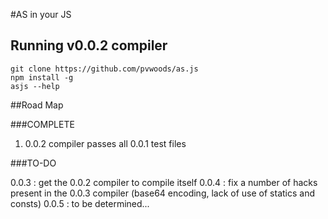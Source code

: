 #AS in your JS

## Running v0.0.2 compiler

    git clone https://github.com/pvwoods/as.js
    npm install -g
    asjs --help


##Road Map

###COMPLETE
1. 0.0.2 compiler passes all 0.0.1 test files

###TO-DO

0.0.3 : get the 0.0.2 compiler to compile itself
0.0.4 : fix a number of hacks present in the 0.0.3 compiler (base64 encoding, lack of use of statics and consts)
0.0.5 : to be determined...

